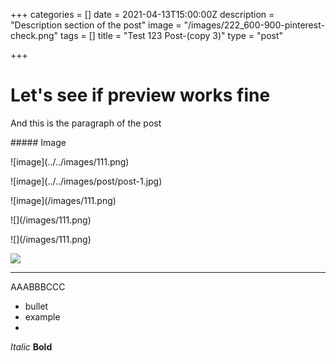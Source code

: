 +++
categories = []
date = 2021-04-13T15:00:00Z
description = "Description section of the post"
image = "/images/222_600-900-pinterest-check.png"
tags = []
title = "Test 123 Post-(copy 3)"
type = "post"

+++
# Let's see if preview works fine

And this is the paragraph of the post

\##### Image

!\[image\](../../images/111.png)

!\[image\](../../images/post/post-1.jpg)

!\[image\](/images/111.png)

!\[\](/images/111.png)

!\[\](/images/111.png)

![](/images/222_600-900-pinterest-check.png)

<hr>

AAABBBCCC

* bullet
* example
* 

_Italic_
**Bold**